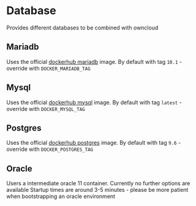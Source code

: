 # Database

Provides different databases to be combined with owncloud

## Mariadb

Uses the official [dockerhub mariadb](https://hub.docker.com/_/mariadb/) image.
By default with tag `10.1` - override with `DOCKER_MARIADB_TAG`

## Mysql

Uses the official [dockerhub mysql](https://hub.docker.com/_/mysql/) image.
By default with tag `latest` - override with `DOCKER_MYSQL_TAG`

## Postgres

Uses the official [dockerhub postgres](https://hub.docker.com/_/postgres/) image.
By default with tag `9.6` - override with `DOCKER_POSTGRES_TAG`

## Oracle

Users a intermediate oracle 11 container. Currently no further options are available
Startup times are around 3-5 minutes - please be more patient when bootstrapping an oracle environment